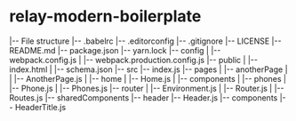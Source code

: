 # relay-modern-boilerplate

|-- File structure
    |-- .babelrc
    |-- .editorconfig
    |-- .gitignore
    |-- LICENSE
    |-- README.md
    |-- package.json
    |-- yarn.lock
    |-- config
    |   |-- webpack.config.js
    |   |-- webpack.production.config.js
    |-- public
    |   |-- index.html
    |   |-- schema.json
    |-- src
        |-- index.js
        |-- pages
        |   |-- anotherPage
        |   |   |-- AnotherPage.js
        |   |-- home
        |       |-- Home.js
        |       |-- components
        |           |-- phones
        |               |-- Phone.js
        |               |-- Phones.js
        |-- router
        |   |-- Environment.js
        |   |-- Router.js
        |   |-- Routes.js
        |-- sharedComponents
            |-- header
                |-- Header.js
                |-- components
                    |-- HeaderTitle.js
